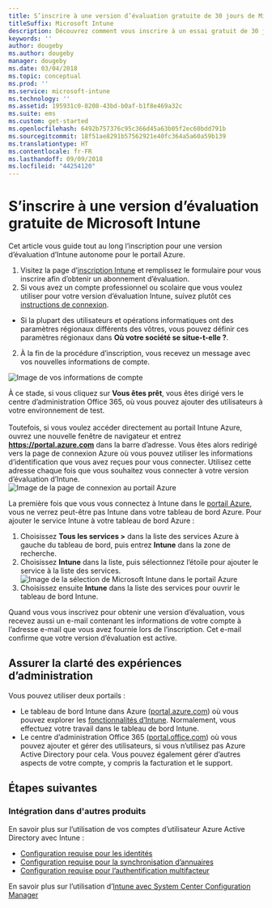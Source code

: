 ```yaml
---
title: S’inscrire à une version d’évaluation gratuite de 30 jours de Microsoft Intune
titleSuffix: Microsoft Intune
description: Découvrez comment vous inscrire à un essai gratuit de 30 jours de Microsoft Intune.
keywords: ''
author: dougeby
ms.author: dougeby
manager: dougeby
ms.date: 03/04/2018
ms.topic: conceptual
ms.prod: ''
ms.service: microsoft-intune
ms.technology: ''
ms.assetid: 195931c0-8208-43bd-b0af-b1f8e469a32c
ms.suite: ems
ms.custom: get-started
ms.openlocfilehash: 6492b757376c95c366d45a63b05f2ec60bdd791b
ms.sourcegitcommit: 18f51ae8291b57562921e40fc364a5a60a59b139
ms.translationtype: HT
ms.contentlocale: fr-FR
ms.lasthandoff: 09/09/2018
ms.locfileid: "44254120"
---
```

# <a name="sign-up-for-a-microsoft-intune-free-trial"></a>S’inscrire à une version d’évaluation gratuite de Microsoft Intune


Cet article vous guide tout au long l’inscription pour une version d’évaluation d’Intune autonome pour le portail Azure.

1. Visitez la page d’[inscription Intune](https://portal.office.com/Signup/Signup.aspx?OfferId=40BE278A-DFD1-470a-9EF7-9F2596EA7FF9&dl=INTUNE_A&ali=1#0%20) et remplissez le formulaire pour vous inscrire afin d’obtenir un abonnement d’évaluation.
2. Si vous avez un compte professionnel ou scolaire que vous voulez utiliser pour votre version d’évaluation Intune, suivez plutôt ces [instructions de connexion](/intune/account-sign-up).

* Si la plupart des utilisateurs et opérations informatiques ont des paramètres régionaux différents des vôtres, vous pouvez définir ces paramètres régionaux dans **Où votre société se situe-t-elle ?**.

2. À la fin de la procédure d’inscription, vous recevez un message avec vos nouvelles informations de compte. <br/> 

![Image de vos informations de compte](./media/2-end-of-sign-up-process.png) <br/>

À ce stade, si vous cliquez sur **Vous êtes prêt**, vous êtes dirigé vers le centre d’administration Office 365, où vous pouvez ajouter des utilisateurs à votre environnement de test. <br/><br/>Toutefois, si vous voulez accéder directement au portail Intune Azure, ouvrez une nouvelle fenêtre de navigateur et entrez **https://portal.azure.com** dans la barre d’adresse. Vous êtes alors redirigé vers la page de connexion Azure où vous pouvez utiliser les informations d’identification que vous avez reçues pour vous connecter. Utilisez cette adresse chaque fois que vous souhaitez vous connecter à votre version d’évaluation d’Intune. <br/> ![Image de la page de connexion au portail Azure](./media/azure-portal-signin.png)

La première fois que vous vous connectez à Intune dans le [portail Azure](https://portal.azure.com), vous ne verrez peut-être pas Intune dans votre tableau de bord Azure. Pour ajouter le service Intune à votre tableau de bord Azure :
1. Choisissez **Tous les services >** dans la liste des services Azure à gauche du tableau de bord, puis entrez **Intune** dans la zone de recherche.
2. Choisissez **Intune** dans la liste, puis sélectionnez l’étoile pour ajouter le service à la liste des services.<br/> ![Image de la sélection de Microsoft Intune dans le portail Azure](./media/azure-add-intune1.png)
3. Choisissez ensuite **Intune** dans la liste des services pour ouvrir le tableau de bord Intune.

Quand vous vous inscrivez pour obtenir une version d’évaluation, vous recevez aussi un e-mail contenant les informations de votre compte à l’adresse e-mail que vous avez fournie lors de l’inscription. Cet e-mail confirme que votre version d’évaluation est active.

## <a name="keeping-the-admin-experiences-straight"></a>Assurer la clarté des expériences d’administration

Vous pouvez utiliser deux portails :
- Le tableau de bord Intune dans Azure ([portal.azure.com](https://portal.azure.com)) où vous pouvez explorer les [fonctionnalités d’Intune](what-is-intune.md). Normalement, vous effectuez votre travail dans le tableau de bord Intune.
- Le centre d’administration Office 365 ([portal.office.com](https://portal.office.com)) où vous pouvez ajouter et gérer des utilisateurs, si vous n’utilisez pas Azure Active Directory pour cela. Vous pouvez également gérer d’autres aspects de votre compte, y compris la facturation et le support.

## <a name="next-steps"></a>Étapes suivantes

### <a name="integration-with-other-products"></a>Intégration dans d'autres produits
En savoir plus sur l’utilisation de vos comptes d’utilisateur Azure Active Directory avec Intune :
- [Configuration requise pour les identités](https://docs.microsoft.com/active-directory/active-directory-hybrid-identity-design-considerations-overview#design-considerations-overview)
- [Configuration requise pour la synchronisation d’annuaires](https://docs.microsoft.com/active-directory/active-directory-hybrid-identity-design-considerations-directory-sync-requirements)
- [Configuration requise pour l’authentification multifacteur](https://docs.microsoft.com/active-directory/active-directory-hybrid-identity-design-considerations-multifactor-auth-requirements)

En savoir plus sur l’utilisation d’[Intune avec System Center Configuration Manager](https://docs.microsoft.com/sccm/mdm/understand/hybrid-mobile-device-management)

